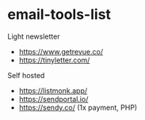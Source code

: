 # email-tools-list

Light newsletter

- https://www.getrevue.co/
- https://tinyletter.com/

Self hosted

- https://listmonk.app/
- https://sendportal.io/
- https://sendy.co/ (1x payment, PHP)
